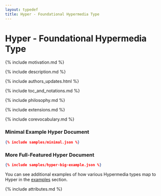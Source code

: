 ```yaml
---
layout: typedef
title: Hyper - Foundational Hypermedia Type
---
```


# Hyper - Foundational Hypermedia Type

{% include motivation.md %}

{% include description.md %}

{% include authors_updates.html %}

{% include toc_and_notations.md %}

{% include philosophy.md %}

{% include extensions.md %}

{% include corevocabulary.md %}

### Minimal Example Hyper Document

```json
{% include samples/minimal.json %}
```

### More Full-Featured Hyper Document

```json
{% include samples/hyper-big-example.json %}
```

You can see additional examples of how various Hypermedia types map to Hyper
in the [examples](/examples) section.

{% include attributes.md %}
